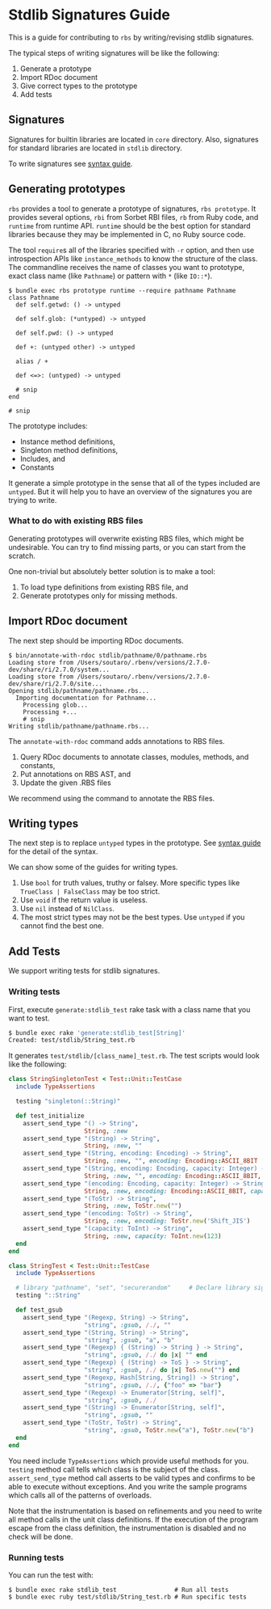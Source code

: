 # Stdlib Signatures Guide

This is a guide for contributing to `rbs` by writing/revising stdlib signatures.

The typical steps of writing signatures will be like the following:

1. Generate a prototype
2. Import RDoc document
3. Give correct types to the prototype
4. Add tests

## Signatures

Signatures for builtin libraries are located in `core` directory. Also, signatures for standard libraries are located in `stdlib` directory.

To write signatures see [syntax guide](syntax.md).

## Generating prototypes

`rbs` provides a tool to generate a prototype of signatures, `rbs prototype`.
It provides several options, `rbi` from Sorbet RBI files, `rb` from Ruby code, and `runtime` from runtime API.
`runtime` should be the best option for standard libraries because they may be implemented in C, no Ruby source code.

The tool `require`s all of the libraries specified with `-r` option, and then use introspection APIs like `instance_methods` to know the structure of the class.
The commandline receives the name of classes you want to prototype, exact class name (like `Pathname`) or pattern with `*` (like `IO::*`).

```
$ bundle exec rbs prototype runtime --require pathname Pathname
class Pathname
  def self.getwd: () -> untyped

  def self.glob: (*untyped) -> untyped

  def self.pwd: () -> untyped

  def +: (untyped other) -> untyped

  alias / +

  def <=>: (untyped) -> untyped

  # snip
end

# snip
```

The prototype includes:

* Instance method definitions,
* Singleton method definitions,
* Includes, and
* Constants

It generate a simple prototype in the sense that all of the types included are `untyped`.
But it will help you to have an overview of the signatures you are trying to write.

### What to do with existing RBS files

Generating prototypes will overwrite existing RBS files, which might be undesirable.
You can try to find missing parts, or you can start from the scratch.

One non-trivial but absolutely better solution is to make a tool:

1. To load type definitions from existing RBS file, and
2. Generate prototypes only for missing methods.

## Import RDoc document

The next step should be importing RDoc documents.

```
$ bin/annotate-with-rdoc stdlib/pathname/0/pathname.rbs
Loading store from /Users/soutaro/.rbenv/versions/2.7.0-dev/share/ri/2.7.0/system...
Loading store from /Users/soutaro/.rbenv/versions/2.7.0-dev/share/ri/2.7.0/site...
Opening stdlib/pathname/pathname.rbs...
  Importing documentation for Pathname...
    Processing glob...
    Processing +...
    # snip
Writing stdlib/pathname/pathname.rbs...
```

The `annotate-with-rdoc` command adds annotations to RBS files.

1. Query RDoc documents to annotate classes, modules, methods, and constants,
2. Put annotations on RBS AST, and
3. Update the given .RBS files

We recommend using the command to annotate the RBS files.

## Writing types

The next step is to replace `untyped` types in the prototype.
See [syntax guide](syntax.md) for the detail of the syntax.

We can show some of the guides for writing types.

1. Use `bool` for truth values, truthy or falsey. More specific types like `TrueClass | FalseClass` may be too strict.
2. Use `void` if the return value is useless.
3. Use `nil` instead of `NilClass`.
4. The most strict types may not be the best types. Use `untyped` if you cannot find the best one.

## Add Tests

We support writing tests for stdlib signatures.

### Writing tests

First, execute `generate:stdlib_test` rake task with a class name that you want to test.

```bash
$ bundle exec rake 'generate:stdlib_test[String]'
Created: test/stdlib/String_test.rb
```

It generates `test/stdlib/[class_name]_test.rb`.
The test scripts would look like the following:

```rb
class StringSingletonTest < Test::Unit::TestCase
  include TypeAssertions

  testing "singleton(::String)"

  def test_initialize
    assert_send_type "() -> String",
                     String, :new
    assert_send_type "(String) -> String",
                     String, :new, ""
    assert_send_type "(String, encoding: Encoding) -> String",
                     String, :new, "", encoding: Encoding::ASCII_8BIT
    assert_send_type "(String, encoding: Encoding, capacity: Integer) -> String",
                     String, :new, "", encoding: Encoding::ASCII_8BIT, capacity: 123
    assert_send_type "(encoding: Encoding, capacity: Integer) -> String",
                     String, :new, encoding: Encoding::ASCII_8BIT, capacity: 123
    assert_send_type "(ToStr) -> String",
                     String, :new, ToStr.new("")
    assert_send_type "(encoding: ToStr) -> String",
                     String, :new, encoding: ToStr.new('Shift_JIS')
    assert_send_type "(capacity: ToInt) -> String",
                     String, :new, capacity: ToInt.new(123)
  end
end

class StringTest < Test::Unit::TestCase
  include TypeAssertions

  # library "pathname", "set", "securerandom"     # Declare library signatures to load
  testing "::String"

  def test_gsub
    assert_send_type "(Regexp, String) -> String",
                     "string", :gsub, /./, ""
    assert_send_type "(String, String) -> String",
                     "string", :gsub, "a", "b"
    assert_send_type "(Regexp) { (String) -> String } -> String",
                     "string", :gsub, /./ do |x| "" end
    assert_send_type "(Regexp) { (String) -> ToS } -> String",
                     "string", :gsub, /./ do |x| ToS.new("") end
    assert_send_type "(Regexp, Hash[String, String]) -> String",
                     "string", :gsub, /./, {"foo" => "bar"}
    assert_send_type "(Regexp) -> Enumerator[String, self]",
                     "string", :gsub, /./
    assert_send_type "(String) -> Enumerator[String, self]",
                     "string", :gsub, ""
    assert_send_type "(ToStr, ToStr) -> String",
                     "string", :gsub, ToStr.new("a"), ToStr.new("b")
  end
end
```

You need include `TypeAssertions` which provide useful methods for you.
`testing` method call tells which class is the subject of the class.
`assert_send_type` method call asserts to be valid types and confirms to be able to execute without exceptions.
And you write the sample programs which calls all of the patterns of overloads.

Note that the instrumentation is based on refinements and you need to write all method calls in the unit class definitions.
If the execution of the program escape from the class definition, the instrumentation is disabled and no check will be done.

### Running tests

You can run the test with:

```
$ bundle exec rake stdlib_test                # Run all tests
$ bundle exec ruby test/stdlib/String_test.rb # Run specific tests
```
